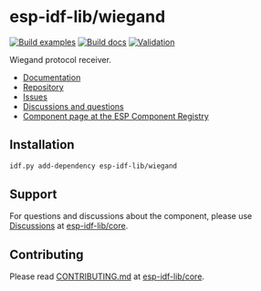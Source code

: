 # esp-idf-lib/wiegand

[![Build examples](https://github.com/esp-idf-lib/wiegand/actions/workflows//build.yml/badge.svg)](https://github.com/esp-idf-lib/wiegand/actions/workflows//build.yml)
[![Build docs](https://github.com/esp-idf-lib/wiegand/actions/workflows//build-docs.yml/badge.svg)](https://github.com/esp-idf-lib/wiegand/actions/workflows//build-docs.yml)
[![Validation](https://github.com/esp-idf-lib/wiegand/actions/workflows//validate-component.yml/badge.svg)](https://github.com/esp-idf-lib/wiegand/actions/workflows//validate-component.yml)

Wiegand protocol receiver.

* [Documentation](https://esp-idf-lib.github.io/wiegand/)
* [Repository](https://github.com/esp-idf-lib/wiegand)
* [Issues](https://github.com/esp-idf-lib/wiegand/issues)
* [Discussions and questions](https://github.com/esp-idf-lib/core/discussions)
* [Component page at the ESP Component Registry](https://components.espressif.com/components/esp-idf-lib/wiegand)

## Installation

```sh
idf.py add-dependency esp-idf-lib/wiegand
```

## Support

For questions and discussions about the component, please use
[Discussions](https://github.com/esp-idf-lib/core/discussions)
at [esp-idf-lib/core](https://github.com/esp-idf-lib/core).

## Contributing

Please read [CONTRIBUTING.md](https://github.com/esp-idf-lib/core/blob/main/CONTRIBUTING.md)
at [esp-idf-lib/core](https://github.com/esp-idf-lib/core).
